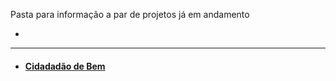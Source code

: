 Pasta para informação a par de projetos já em andamento



-
-------------------


- #### [Cidadadão de Bem](https://github.com/androiddevbr-cwb/cidadaodebem)
